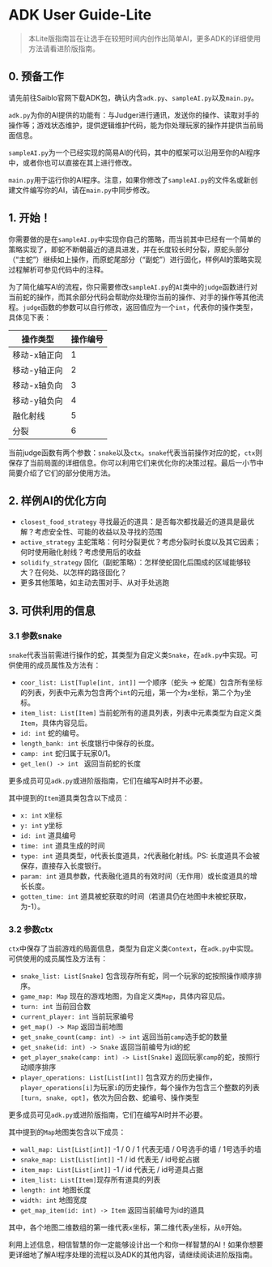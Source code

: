 # ADK User Guide-Lite

> 本Lite版指南旨在让选手在较短时间内创作出简单AI，更多ADK的详细使用方法请看进阶版指南。

## 0. 预备工作

请先前往Saiblo官网下载ADK包，确认内含`adk.py`、`sampleAI.py`以及`main.py`。

`adk.py`为你的AI提供的功能有：与Judger进行通讯，发送你的操作、读取对手的操作等；游戏状态维护，提供逻辑维护代码，能为你处理玩家的操作并提供当前局面信息。

`sampleAI.py`为一个已经实现的简易AI的代码，其中的框架可以沿用至你的AI程序中，或者你也可以直接在其上进行修改。

`main.py`用于运行你的AI程序。注意，如果你修改了`sampleAI.py`的文件名或新创建文件编写你的AI，请在`main.py`中同步修改。

## 1. 开始！

你需要做的是在`sampleAI.py`中实现你自己的策略，而当前其中已经有一个简单的策略实现了，即蛇不断朝最近的道具进发，并在长度较长时分裂，原蛇头部分（“主蛇”）继续如上操作，而原蛇尾部分（“副蛇”）进行固化，样例AI的策略实现过程解析可参见代码中的注释。

为了简化编写AI的流程，你只需要修改`sampleAI.py`的`AI`类中的`judge`函数进行对当前蛇的操作，而其余部分代码会帮助你处理你当前的操作、对手的操作等其他流程。`judge`函数的参数可以自行修改，返回值应为一个`int`，代表你的操作类型，具体见下表：

| 操作类型 | 操作编号 |   
| -------- | ---------- | 
| 移动-x轴正向   | 1          | 
|移动-y轴正向|2|
|移动-x轴负向|3|
|移动-y轴负向|4|
| 融化射线 | 5|     
|  分裂    | 6|         

当前judge函数有两个参数：`snake`以及`ctx`。`snake`代表当前操作对应的蛇，`ctx`则保存了当前局面的详细信息。你可以利用它们来优化你的决策过程。最后一小节中简要介绍了它们的部分使用方法。

## 2. 样例AI的优化方向

- `closest_food_strategy` 寻找最近的道具：是否每次都找最近的道具是最优解？考虑安全性、可能的收益以及寻找的范围
- `active_strategy` 主蛇策略：何时分裂更优？考虑分裂时长度以及其它因素；何时使用融化射线？考虑使用后的收益
- `solidify_strategy` 固化（副蛇策略）：怎样使蛇固化后围成的区域能够较大？在何处、以怎样的路径固化？
- 更多其他策略，如主动去围对手、从对手处逃跑

## 3. 可供利用的信息

### 3.1 参数snake

`snake`代表当前需进行操作的蛇，其类型为自定义类`Snake`，在`adk.py`中实现。可供使用的成员属性及方法有：

- `coor_list: List[Tuple[int, int]]` 一个顺序（蛇头 -> 蛇尾）包含所有坐标的列表，列表中元素为包含两个`int`的元组，第一个为`x`坐标，第二个为`y`坐标。
- `item_list: List[Item]` 当前蛇所有的道具列表，列表中元素类型为自定义类`Item`，具体内容见后。
- `id: int` 蛇的编号。
- `length_bank: int` 长度银行中保存的长度。
- `camp: int` 蛇归属于玩家0/1。
- `get_len() -> int ` 返回当前蛇的长度

更多成员可见`adk.py`或进阶版指南，它们在编写AI时并不必要。

其中提到的`Item`道具类包含以下成员：

- `x: int` x坐标
- `y: int` y坐标
- `id: int` 道具编号
- `time: int` 道具生成的时间
- `type: int` 道具类型，`0`代表长度道具，`2`代表融化射线。PS: 长度道具不会被保存，直接存入长度银行。
- `param: int` 道具参数，代表融化道具的有效时间（无作用）或长度道具的增长长度。
- `gotten_time: int` 道具被蛇获取的时间（若道具仍在地图中未被蛇获取，为-1）。

### 3.2 参数ctx

`ctx`中保存了当前游戏的局面信息，类型为自定义类`Context`，在`adk.py`中实现。可供使用的成员属性及方法有：

- `snake_list: List[Snake]` 包含现存所有蛇，同一个玩家的蛇按照操作顺序排序。
- `game_map: Map` 现在的游戏地图，为自定义类`Map`，具体内容见后。
- `turn: int` 当前回合数
- `current_player: int` 当前玩家编号
- `get_map() -> Map` 返回当前地图
- `get_snake_count(camp: int) -> int` 返回当前`camp`选手蛇的数量
- `get_snake(id: int) -> Snake` 返回当前编号为id的蛇
- `get_player_snake(camp: int) -> List[Snake]` 返回玩家`camp`的蛇，按照行动顺序排序
- `player_operations: List[List[int]]` 包含双方的历史操作，`player_operations[i]`为玩家`i`的历史操作，每个操作为包含三个整数的列表`[turn, snake, opt]`，依次为回合数、蛇编号、操作类型


更多成员可见`adk.py`或进阶版指南，它们在编写AI时并不必要。

其中提到的`Map`地图类包含以下成员：

- `wall_map: List[List[int]]` -1 / 0 / 1 代表无墙 / 0号选手的墙 / 1号选手的墙
- `snake_map: List[List[int]]` -1 / id 代表无 / id号蛇占据
- `item_map: List[List[int]]` -1 / id 代表无 / id号道具占据
- `item_list: List[Item]`现存所有道具的列表
- `length: int` 地图长度
- `width: int` 地图宽度
- `get_map_item(id: int) -> Item` 返回当前编号为id的道具

其中，各个地图二维数组的第一维代表`x`坐标，第二维代表`y`坐标，从`0`开始。

利用上述信息，相信智慧的你一定能够设计出一个和你一样智慧的AI！如果你想要更详细地了解AI程序处理的流程以及ADK的其他内容，请继续阅读进阶版指南。
